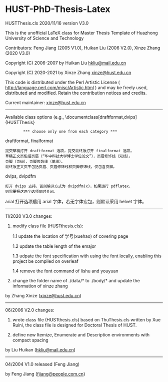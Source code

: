 # HUST-PhD-Thesis-Latex


HUSTThesis.cls 2020/11/16 version V3.0

This is the unofficial LaTeX class for Master Thesis Template of Huazhong University of Science and Technology


Contributors: Feng Jiang (2005 V1.0), Huikan Liu (2006 V2.0), Xinze Zhang (2020 V3.0)

Copyright (C) 2006-2007 by Huikan Liu <hkliu@mail.edu.cn>

Copyright (C) 2020-2021 by Xinze Zhang <xinze@hust.edu.cn>

This code is distributed under the Perl Artistic License
( http://language.perl.com/misc/Artistic.html )
and may be freely used, distributed and modified.
Retain the contribution notices and credits.

Current maintainer: 
xinze@hust.edu.cn


**********************************************************************

Available class options
(e.g., \documentclass[draftformat,dvips]{HUSTThesis}

            *** choose only one from each category ***

draftformat, finalformat

    提交草稿打开 draftformat 选项，提交最终版打开 finalformat 选项。
    草稿正文页包括页眉（“华中科技大学博士学位论文”），页眉修饰线（双线）。
    页脚（页码），页脚修饰线（单线）。
    最终版正文页不包括页眉、页眉修饰线和页脚修饰线，仅包含页脚。


dvips, dvipdfm

    打开 dvips 支持，否则编译方式为 dvipdfm(x)，如果运行 pdflatex，
    则需要把这两个选项同时关闭。

arial
    打开选项启用 arial 字体，若无字体宏包，则默认采用 helvet 字体。


*******
11/2020 V3.0 changes:
1. modify class file (HUSTthesis.cls):

    1.1 update the location of 学号(xuehao) of covering page

    1.2 update the table length of the emajor

    1.3 udpate the font specification with using the font locally, enabling this project be compiled on overleaf

    1.4 remove the font command of lishu and youyuan

2. change the folder name of ./data/* to ./body/* and update the information of xinze zhang

 by Zhang Xinze (xinze@hust.edu.cn)
 
 *******

 06/2006 V2.0 changes:

 1. wrote class file (HUSTthesis.cls) based on ThuThesis.cls written by
    Xue Ruini, the class file is designed for Doctoral Thesis of HUST.

 2. define new Itemize, Enumerate and Description environments with compact spacing

 by Liu Huikan (hkliu@mail.edu.cn)

*******

 04/2004 V1.0 released (Feng Jiang)


 by Feng Jiang (fjiang@people.com.cn)
